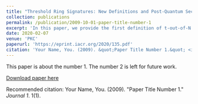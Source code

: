 ```yaml
---
title: "Threshold Ring Signatures: New Definitions and Post-Quantum Security"
collection: publications
permalink: /publication/2009-10-01-paper-title-number-1
excerpt: 'In this paper, we provide the first definition of t-out-of-N threshold ring signatures against <em>active<\em> adversaries who can participate in the system and arbitrarily deviate from the prescribed procedures. Second, we present a post-quantum secure realization based on  <em>any<\em> (post-quantum secure) trapdoor commitment, which we prove secure in the QROM. Our construction is black-box and it can be instantiated with any trapdoor commitment, thus allowing the use of a variety of hardness assumptions.'
date: 2020-02-07
venue: 'PKC'
paperurl: 'https://eprint.iacr.org/2020/135.pdf'
citation: 'Your Name, You. (2009). &quot;Paper Title Number 1.&quot; <i>Journal 1</i>. 1(1).'
---
```

This paper is about the number 1. The number 2 is left for future work.

[Download paper here](https://eprint.iacr.org/2020/135.pdf)

Recommended citation: Your Name, You. (2009). "Paper Title Number 1." <i>Journal 1</i>. 1(1).
